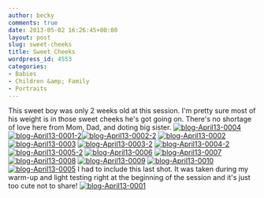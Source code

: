 ```yaml
---
author: becky
comments: true
date: 2013-05-02 16:26:45+00:00
layout: post
slug: sweet-cheeks
title: Sweet Cheeks
wordpress_id: 4553
categories:
- Babies
- Children &amp; Family
- Portraits
---
```


This sweet boy was only 2 weeks old at this session. I'm pretty sure most of his weight is in those sweet cheeks he's got going on. There's no shortage of love here from Mom, Dad, and doting big sister.
[![blog-April13-0004](http://www.beckyjenson.com/wp-content/uploads/2013/05/blog-April13-00041.jpg)](http://www.beckyjenson.com/wp-content/uploads/2013/05/blog-April13-00041.jpg)[![blog-April13-0001-2](http://www.beckyjenson.com/wp-content/uploads/2013/05/blog-April13-0001-2.jpg)](http://www.beckyjenson.com/wp-content/uploads/2013/05/blog-April13-0001-2.jpg)[![blog-April13-0002-2](http://www.beckyjenson.com/wp-content/uploads/2013/05/blog-April13-0002-2.jpg)](http://www.beckyjenson.com/wp-content/uploads/2013/05/blog-April13-0002-2.jpg) [![blog-April13-0002](http://www.beckyjenson.com/wp-content/uploads/2013/05/blog-April13-00021.jpg)](http://www.beckyjenson.com/wp-content/uploads/2013/05/blog-April13-00021.jpg) [![blog-April13-0003](http://www.beckyjenson.com/wp-content/uploads/2013/05/blog-April13-00031.jpg)](http://www.beckyjenson.com/wp-content/uploads/2013/05/blog-April13-00031.jpg) [![blog-April13-0003-2](http://www.beckyjenson.com/wp-content/uploads/2013/05/blog-April13-0003-2.jpg)](http://www.beckyjenson.com/wp-content/uploads/2013/05/blog-April13-0003-2.jpg) [![blog-April13-0004-2](http://www.beckyjenson.com/wp-content/uploads/2013/05/blog-April13-0004-2.jpg)](http://www.beckyjenson.com/wp-content/uploads/2013/05/blog-April13-0004-2.jpg) [![blog-April13-0005-2](http://www.beckyjenson.com/wp-content/uploads/2013/05/blog-April13-0005-2.jpg)](http://www.beckyjenson.com/wp-content/uploads/2013/05/blog-April13-0005-2.jpg) [![blog-April13-0006](http://www.beckyjenson.com/wp-content/uploads/2013/05/blog-April13-00061.jpg)](http://www.beckyjenson.com/wp-content/uploads/2013/05/blog-April13-00061.jpg) [![blog-April13-0007](http://www.beckyjenson.com/wp-content/uploads/2013/05/blog-April13-00071.jpg)](http://www.beckyjenson.com/wp-content/uploads/2013/05/blog-April13-00071.jpg) [![blog-April13-0008](http://www.beckyjenson.com/wp-content/uploads/2013/05/blog-April13-00081.jpg)](http://www.beckyjenson.com/wp-content/uploads/2013/05/blog-April13-00081.jpg) [![blog-April13-0009](http://www.beckyjenson.com/wp-content/uploads/2013/05/blog-April13-00091.jpg)](http://www.beckyjenson.com/wp-content/uploads/2013/05/blog-April13-00091.jpg) [![blog-April13-0010](http://www.beckyjenson.com/wp-content/uploads/2013/05/blog-April13-00101.jpg)](http://www.beckyjenson.com/wp-content/uploads/2013/05/blog-April13-00101.jpg)[![blog-April13-0005](http://www.beckyjenson.com/wp-content/uploads/2013/05/blog-April13-00051.jpg)](http://www.beckyjenson.com/wp-content/uploads/2013/05/blog-April13-00051.jpg)
I had to include this last shot. It was taken during my warm-up and light testing right at the beginning of the session and it's just too cute not to share!
[![blog-April13-0001](http://www.beckyjenson.com/wp-content/uploads/2013/05/blog-April13-00011.jpg)](http://www.beckyjenson.com/wp-content/uploads/2013/05/blog-April13-00011.jpg)
